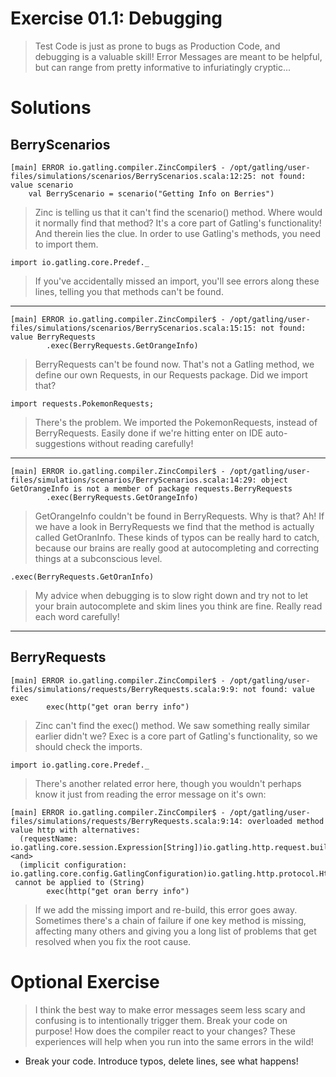 # Exercise 01.1: Debugging

> Test Code is just as prone to bugs as Production Code, and debugging is a valuable skill! Error Messages are meant to be helpful, but can range from pretty informative to infuriatingly cryptic... 

# Solutions

## BerryScenarios

``` 
[main] ERROR io.gatling.compiler.ZincCompiler$ - /opt/gatling/user-files/simulations/scenarios/BerryScenarios.scala:12:25: not found: value scenario
    val BerryScenario = scenario("Getting Info on Berries")
```
> Zinc is telling us that it can't find the scenario() method. Where would it normally find that method? It's a core part of Gatling's functionality! And therein lies the clue. In order to use Gatling's methods, you need to import them. 

``` import io.gatling.core.Predef._ ```

> If you've accidentally missed an import, you'll see errors along these lines, telling you that methods can't be found. 

---

```
[main] ERROR io.gatling.compiler.ZincCompiler$ - /opt/gatling/user-files/simulations/scenarios/BerryScenarios.scala:15:15: not found: value BerryRequests
        .exec(BerryRequests.GetOrangeInfo)
```
> BerryRequests can't be found now. That's not a Gatling method, we define our own Requests, in our Requests package. Did we import that?

``` import requests.PokemonRequests; ```

> There's the problem. We imported the PokemonRequests, instead of BerryRequests. Easily done if we're hitting enter on IDE auto-suggestions without reading carefully! 

---

```
[main] ERROR io.gatling.compiler.ZincCompiler$ - /opt/gatling/user-files/simulations/scenarios/BerryScenarios.scala:14:29: object GetOrangeInfo is not a member of package requests.BerryRequests
        .exec(BerryRequests.GetOrangeInfo)
```

> GetOrangeInfo couldn't be found in BerryRequests. Why is that? Ah! If we have a look in BerryRequests we find that the method is actually called GetOranInfo. These kinds of typos can be really hard to catch, because our brains are really good at autocompleting and correcting things at a subconscious level. 

``` .exec(BerryRequests.GetOranInfo) ```

> My advice when debugging is to slow right down and try not to let your brain autocomplete and skim lines you think are fine. Really read each word carefully! 

---

## BerryRequests

``` 
[main] ERROR io.gatling.compiler.ZincCompiler$ - /opt/gatling/user-files/simulations/requests/BerryRequests.scala:9:9: not found: value exec
        exec(http("get oran berry info")
```

> Zinc can't find the exec() method. We saw something really similar earlier didn't we? Exec is a core part of Gatling's functionality, so we should check the imports. 

``` import io.gatling.core.Predef._ ```

> There's another related error here, though you wouldn't perhaps know it just from reading the error message on it's own: 

```
[main] ERROR io.gatling.compiler.ZincCompiler$ - /opt/gatling/user-files/simulations/requests/BerryRequests.scala:9:14: overloaded method value http with alternatives:
  (requestName: io.gatling.core.session.Expression[String])io.gatling.http.request.builder.Http <and>
  (implicit configuration: io.gatling.core.config.GatlingConfiguration)io.gatling.http.protocol.HttpProtocolBuilder
 cannot be applied to (String)
        exec(http("get oran berry info")
```

> If we add the missing import and re-build, this error goes away. Sometimes there's a chain of failure if one key method is missing, affecting many others and giving you a long list of problems that get resolved when you fix the root cause. 

# Optional Exercise

> I think the best way to make error messages seem less scary and confusing is to intentionally trigger them. Break your code on purpose! How does the compiler react to your changes? These experiences will help when you run into the same errors in the wild!  

- Break your code. Introduce typos, delete lines, see what happens! 